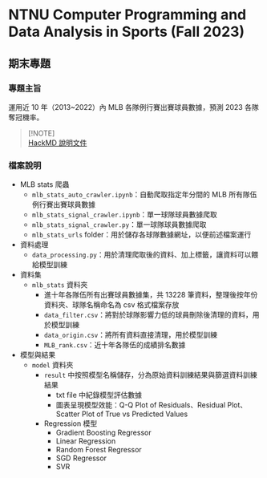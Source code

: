 # NTNU Computer Programming and Data Analysis in Sports (Fall 2023)
## 期末專題
### 專題主旨
運用近 10 年（2013~2022）內 MLB 各隊例行賽出賽球員數據，預測 2023 各隊奪冠機率。
> [!NOTE]\
> [HackMD 說明文件](https://hackmd.io/@twdanielcheng112/112-1cpdas)

### 檔案說明
- MLB stats 爬蟲
  - `mlb_stats_auto_crawler.ipynb`：自動爬取指定年分間的 MLB 所有隊伍例行賽出賽球員數據
  - `mlb_stats_signal_crawler.ipynb`：單一球隊球員數據爬取
  - `mlb_stats_signal_crawler.py`：單一球隊球員數據爬取
  - `mlb_stats_urls` folder：用於儲存各球隊數據網址，以便前述檔案運行
- 資料處理
  - `data_processing.py`：用於清理爬取後的資料、加上標籤，讓資料可以餵給模型訓練
- 資料集
  - `mlb_stats` 資料夾
    - 進十年各隊伍所有出賽球員數據集，共 13228 筆資料，整理後按年份資料夾、球隊名稱命名為 csv 格式檔案存放
    - `data_filter.csv`：將對於球隊影響力低的球員刪除後清理的資料，用於模型訓練
    - `data_origin.csv`：將所有資料直接清理，用於模型訓練
    - `MLB_rank.csv`：近十年各隊伍的成績排名數據
- 模型與結果
  - `model` 資料夾
    - `result` 中按照模型名稱儲存，分為原始資料訓練結果與篩選資料訓練結果
      - txt file 中紀錄模型評估數據
      - 圖表呈現模型效能：Q-Q Plot of Residuals、Residual Plot、Scatter Plot of True vs Predicted Values
    - Regression 模型
      - Gradient Boosting Regressor
      - Linear Regression
      - Random Forest Regressor
      - SGD Regressor
      - SVR
